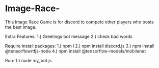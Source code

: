 # Image-Race-
This Image Race Game is for discord to compete other players who posts the best image. 

Extra Features: 
1.) Greetings bot message 
2.) check bad words





Require install packages:
1.) npm i
2.) npm install discord.js
3.) npm install @tensorflow/tfjs-node
4.) npm install @tensorflow-models/mobilenet

Run:
1.) node my_bot.js
